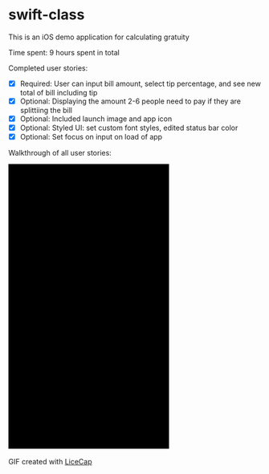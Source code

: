 # swift-class

This is an iOS demo application for calculating gratuity

Time spent: 9 hours spent in total

Completed user stories:

 * [x] Required: User can input bill amount, select tip percentage, and see new total of bill including tip
 * [x] Optional: Displaying the amount 2-6 people need to pay if they are splittiing the bill
 * [x] Optional: Included launch image and app icon
 * [x] Optional: Styled UI: set custom font styles, edited status bar color
 * [x] Optional: Set focus on input on load of app

Walkthrough of all user stories:

![Video Walkthrough](+tip_walkthrough.gif)

GIF created with [LiceCap](http://www.cockos.com/licecap/)
